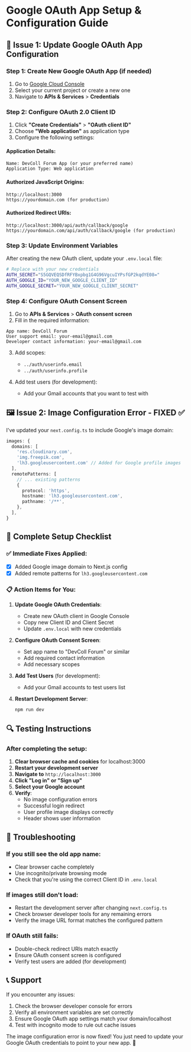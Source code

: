 # Google OAuth App Setup & Configuration Guide

## 🔧 Issue 1: Update Google OAuth App Configuration

### Step 1: Create New Google OAuth App (if needed)
1. Go to [Google Cloud Console](https://console.cloud.google.com/)
2. Select your current project or create a new one
3. Navigate to **APIs & Services** > **Credentials**

### Step 2: Configure OAuth 2.0 Client ID
1. Click **"Create Credentials"** > **"OAuth client ID"**
2. Choose **"Web application"** as application type
3. Configure the following settings:

#### Application Details:
```
Name: DevColl Forum App (or your preferred name)
Application Type: Web application
```

#### Authorized JavaScript Origins:
```
http://localhost:3000
https://yourdomain.com (for production)
```

#### Authorized Redirect URIs:
```
http://localhost:3000/api/auth/callback/google
https://yourdomain.com/api/auth/callback/google (for production)
```

### Step 3: Update Environment Variables
After creating the new OAuth client, update your `.env.local` file:

```bash
# Replace with your new credentials
AUTH_SECRET="S5GQVEQSDfRFYBxpbg1G4G96VgcuIYPsfGP2kqdYE08="
AUTH_GOOGLE_ID="YOUR_NEW_GOOGLE_CLIENT_ID"
AUTH_GOOGLE_SECRET="YOUR_NEW_GOOGLE_CLIENT_SECRET"
```

### Step 4: Configure OAuth Consent Screen
1. Go to **APIs & Services** > **OAuth consent screen**
2. Fill in the required information:

```
App name: DevColl Forum
User support email: your-email@gmail.com
Developer contact information: your-email@gmail.com
```

3. Add scopes:
   - `../auth/userinfo.email`
   - `../auth/userinfo.profile`

4. Add test users (for development):
   - Add your Gmail accounts that you want to test with

## 🖼️ Issue 2: Image Configuration Error - FIXED ✅

I've updated your `next.config.ts` to include Google's image domain:

```typescript
images: {
  domains: [
    'res.cloudinary.com', 
    'img.freepik.com', 
    'lh3.googleusercontent.com' // Added for Google profile images
  ],
  remotePatterns: [
    // ... existing patterns
    {
      protocol: 'https',
      hostname: 'lh3.googleusercontent.com',
      pathname: '/**',
    },
  ],
}
```

## 🚀 Complete Setup Checklist

### ✅ Immediate Fixes Applied:
- [x] Added Google image domain to Next.js config
- [x] Added remote patterns for `lh3.googleusercontent.com`

### 📋 Action Items for You:
1. **Update Google OAuth Credentials**:
   - Create new OAuth client in Google Console
   - Copy new Client ID and Client Secret
   - Update `.env.local` with new credentials

2. **Configure OAuth Consent Screen**:
   - Set app name to "DevColl Forum" or similar
   - Add required contact information
   - Add necessary scopes

3. **Add Test Users** (for development):
   - Add your Gmail accounts to test users list

4. **Restart Development Server**:
   ```bash
   npm run dev
   ```

## 🔍 Testing Instructions

### After completing the setup:

1. **Clear browser cache and cookies** for localhost:3000
2. **Restart your development server**
3. **Navigate to** `http://localhost:3000`
4. **Click "Log in" or "Sign up"**
5. **Select your Google account**
6. **Verify**:
   - No image configuration errors
   - Successful login redirect
   - User profile image displays correctly
   - Header shows user information

## 🐛 Troubleshooting

### If you still see the old app name:
- Clear browser cache completely
- Use incognito/private browsing mode
- Check that you're using the correct Client ID in `.env.local`

### If images still don't load:
- Restart the development server after changing `next.config.ts`
- Check browser developer tools for any remaining errors
- Verify the image URL format matches the configured pattern

### If OAuth still fails:
- Double-check redirect URIs match exactly
- Ensure OAuth consent screen is configured
- Verify test users are added (for development)

## 📞 Support

If you encounter any issues:
1. Check the browser developer console for errors
2. Verify all environment variables are set correctly
3. Ensure Google OAuth app settings match your domain/localhost
4. Test with incognito mode to rule out cache issues

The image configuration error is now fixed! You just need to update your Google OAuth credentials to point to your new app. 🎉
